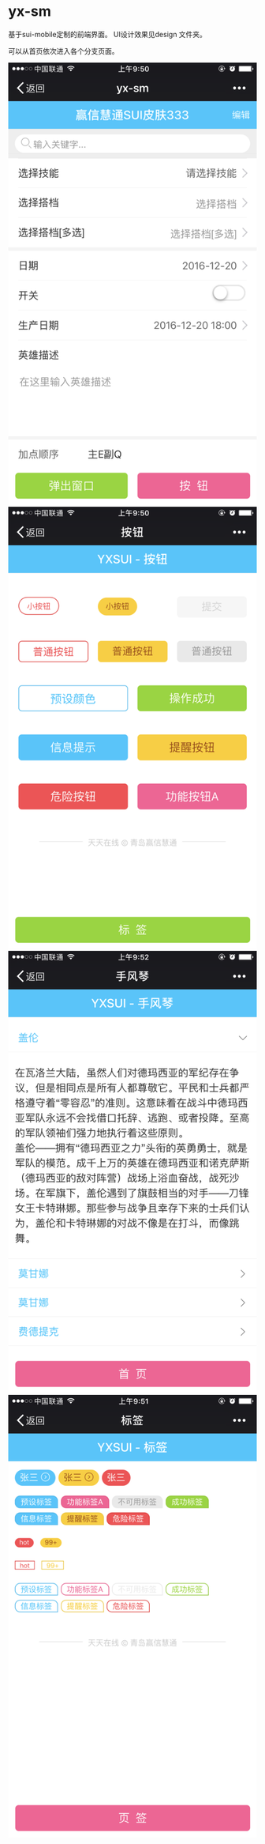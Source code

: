 # yx-sm
基于sui-mobile定制的前端界面。 UI设计效果见design 文件夹。

可以从首页依次进入各个分支页面。

<div style="text-align:center">
<img src="design/index.png" width="550" />

<img src="design/button.png" width="550" />

<img src="design/accordion.png" width="550" />

<img src="design/label.png" width="550" />

</div>